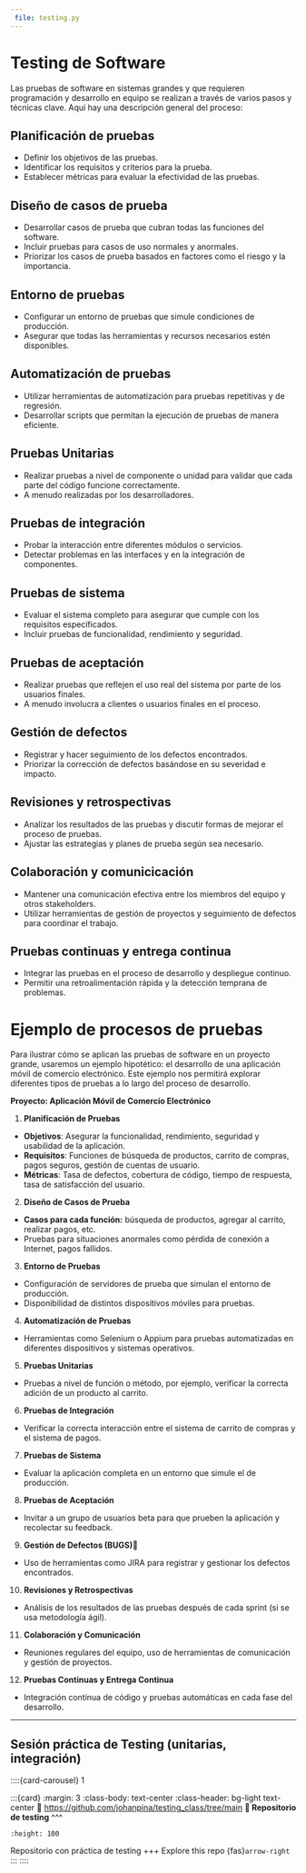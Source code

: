```yaml
---
 file: testing.py
---
```


# Testing de Software

Las pruebas de software en sistemas grandes y que requieren programación y desarrollo en equipo se realizan a través de varios pasos y técnicas clave. Aquí hay una descripción general del proceso:

## Planificación de pruebas

* Definir los objetivos de las pruebas.
* Identificar los requisitos y criterios para la prueba.
* Establecer métricas para evaluar la efectividad de las pruebas.

## Diseño de casos de prueba

* Desarrollar casos de prueba que cubran todas las funciones del software.
* Incluir pruebas para casos de uso normales y anormales.
* Priorizar los casos de prueba basados en factores como el riesgo y la importancia.

## Entorno de pruebas

* Configurar un entorno de pruebas que simule condiciones de producción.
* Asegurar que todas las herramientas y recursos necesarios estén disponibles.

## Automatización de pruebas

* Utilizar herramientas de automatización para pruebas repetitivas y de regresión.
* Desarrollar scripts que permitan la ejecución de pruebas de manera eficiente.

## Pruebas Unitarias

* Realizar pruebas a nivel de componente o unidad para validar que cada parte del código funcione correctamente.
* A menudo realizadas por los desarrolladores.

## Pruebas de integración

* Probar la interacción entre diferentes módulos o servicios.
* Detectar problemas en las interfaces y en la integración de componentes.

## Pruebas de sistema

* Evaluar el sistema completo para asegurar que cumple con los requisitos especificados.
* Incluir pruebas de funcionalidad, rendimiento y seguridad.

## Pruebas de aceptación

* Realizar pruebas que reflejen el uso real del sistema por parte de los usuarios finales.
* A menudo involucra a clientes o usuarios finales en el proceso.

## Gestión de defectos

* Registrar y hacer seguimiento de los defectos encontrados.
* Priorizar la corrección de defectos basándose en su severidad e impacto.

## Revisiones y retrospectivas

* Analizar los resultados de las pruebas y discutir formas de mejorar el proceso de pruebas.
* Ajustar las estrategias y planes de prueba según sea necesario.

## Colaboración y comunicicación

* Mantener una comunicación efectiva entre los miembros del equipo y otros stakeholders.
* Utilizar herramientas de gestión de proyectos y seguimiento de defectos para coordinar el trabajo.

## Pruebas continuas y entrega continua

* Integrar las pruebas en el proceso de desarrollo y despliegue continuo.
* Permitir una retroalimentación rápida y la detección temprana de problemas.

# Ejemplo de procesos de pruebas


Para ilustrar cómo se aplican las pruebas de software en un proyecto grande, usaremos un ejemplo hipotético: el desarrollo de una aplicación móvil de comercio electrónico. Este ejemplo nos permitirá explorar diferentes tipos de pruebas a lo largo del proceso de desarrollo.

**Proyecto: Aplicación Móvil de Comercio Electrónico**

1. **Planificación de Pruebas**

* **Objetivos**: Asegurar la funcionalidad, rendimiento, seguridad y usabilidad de la aplicación.
* **Requisitos**: Funciones de búsqueda de productos, carrito de compras, pagos seguros, gestión de cuentas de usuario.
* **Métricas**: Tasa de defectos, cobertura de código, tiempo de respuesta, tasa de satisfacción del usuario.

2. **Diseño de Casos de Prueba**


* **Casos para cada función:** búsqueda de productos, agregar al carrito, realizar pagos, etc.
* Pruebas para situaciones anormales como pérdida de conexión a Internet, pagos fallidos.

3. **Entorno de Pruebas**
   
* Configuración de servidores de prueba que simulan el entorno de producción.
* Disponibilidad de distintos dispositivos móviles para pruebas.

4. **Automatización de Pruebas**

* Herramientas como Selenium o Appium para pruebas automatizadas en diferentes dispositivos y sistemas operativos.

5. **Pruebas Unitarias**

* Pruebas a nivel de función o método, por ejemplo, verificar la correcta adición de un producto al carrito.

6. **Pruebas de Integración**
    
* Verificar la correcta interacción entre el sistema de carrito de compras y el sistema de pagos.

7. **Pruebas de Sistema**

* Evaluar la aplicación completa en un entorno que simule el de producción.

8. **Pruebas de Aceptación**

* Invitar a un grupo de usuarios beta para que prueben la aplicación y recolectar su feedback.

9. **Gestión de Defectos (BUGS)🐞**

* Uso de herramientas como JIRA para registrar y gestionar los defectos encontrados.

10. **Revisiones y Retrospectivas**

* Análisis de los resultados de las pruebas después de cada sprint (si se usa metodología ágil).
  
11. **Colaboración y Comunicación**

* Reuniones regulares del equipo, uso de herramientas de comunicación y gestión de proyectos.

12. **Pruebas Continuas y Entrega Continua**

* Integración continua de código y pruebas automáticas en cada fase del desarrollo.

---

## Sesión práctica de Testing (unitarias, integración)

::::{card-carousel} 1

:::{card}
:margin: 3
:class-body: text-center
:class-header: bg-light text-center
:link: https://github.com/johanpina/testing_class/tree/main
**💬 Repositorio de testing**
^^^
```{image} https://banner2.cleanpng.com/20180331/udw/kisspng-social-media-github-computer-icons-logo-github-5ac0188083c4f5.8572681115225386245397.jpg
:height: 100
```

Repositorio con práctica de testing
+++
Explore this repo {fas}`arrow-right`
:::
::::